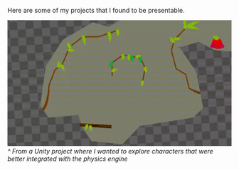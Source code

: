 Here are some of my projects that I found to be presentable.

![](climb_game.gif)
*^ From a Unity project where I wanted to explore characters that were better integrated with the physics engine*
